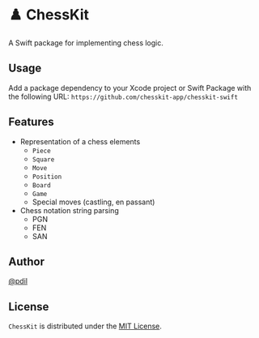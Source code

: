 # ♟️ ChessKit

A Swift package for implementing chess logic.

## Usage

Add a package dependency to your Xcode project or Swift Package with the following URL:
`https://github.com/chesskit-app/chesskit-swift`

## Features

- Representation of a chess elements
    - `Piece`
    - `Square`
    - `Move`
    - `Position`
    - `Board`
    - `Game`
    - Special moves (castling, en passant)
- Chess notation string parsing
    - PGN
    - FEN
    - SAN

## Author

[@pdil](https://github.com/pdil)

## License

`ChessKit` is distributed under the [MIT License](https://github.com/chesskit-app/chesskit-swift/blob/master/LICENSE).
